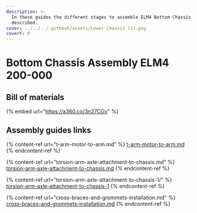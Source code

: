 ```yaml
---
description: >-
  In these guides the different stages to assemble ELM4 Bottom Chassis will be
  described.
cover: ../../../.gitbook/assets/Lower Chassis (1).png
coverY: 0
---
```


# Bottom Chassis Assembly ELM4 200-000

## Bill of materials

{% embed url="https://a360.co/3n27CGv" %}

## Assembly guides links

{% content-ref url="t-arm-motor-to-arm.md" %}
[t-arm-motor-to-arm.md](t-arm-motor-to-arm.md)
{% endcontent-ref %}

{% content-ref url="torsion-arm-axle-attachment-to-chassis.md" %}
[torsion-arm-axle-attachment-to-chassis.md](torsion-arm-axle-attachment-to-chassis.md)
{% endcontent-ref %}

{% content-ref url="torsion-arm-axle-attachment-to-chassis-1/" %}
[torsion-arm-axle-attachment-to-chassis-1](torsion-arm-axle-attachment-to-chassis-1/)
{% endcontent-ref %}

{% content-ref url="cross-braces-and-grommets-installation.md" %}
[cross-braces-and-grommets-installation.md](cross-braces-and-grommets-installation.md)
{% endcontent-ref %}

